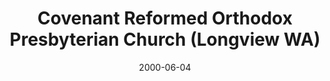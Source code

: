 ---
date: &id001 2000-06-04
end_date: null
location:
  address: null
  city: Longview
  state: WA
minister:
- end: 2005-12-31
  name: Dan Kistler
  start: 2000-06-04
  type: Supply Pastor
- end: 2009-04-24
  name: Samuel van Houte
  start: 2007-01-01
  type: Supply Pastor
ministers:
- Dan Kistler
- Samuel van Houte
name: Covenant Reformed Orthodox Presbyterian Church
names:
- end: 2000-06-04
  name: Puget Sound OPC
  start: 2007-01-01
- end: 2009-04-24
  name: Covenant Reformed Orthodox Presbyterian Church
  start: 2000-06-04
origination_date: *id001
raw_data: "WA\nLongview\nCovenant Reformed Orthodox Presbyterian Church  (June 4,\
  \ 2000\u2013April 24, 2009)\n(formerly Puget Sound OPC, Cathlamet; relocated and\
  \ changed name in 2007)\nSupplies:  Dan Kistler, 2000\u20132005\nSamuel van Houte,\
  \ 2007\u20139"
received_from: null
states:
- WA
status:
  active: false
  end_date: 2009-04-24
  reason: relocation and name change
  received_from: null
  withdrawal_to: null
title: Covenant Reformed Orthodox Presbyterian Church (Longview WA)
year_established:
- 2000

---